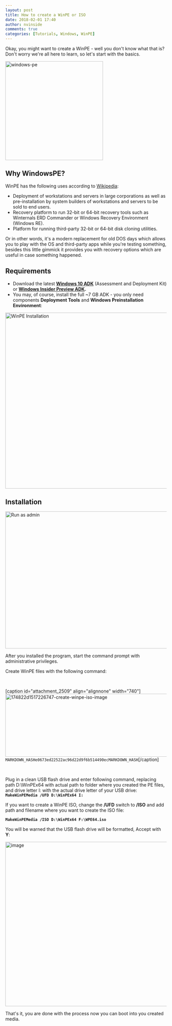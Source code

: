 ```yaml
---
layout: post
title: How to create a WinPE or ISO
date: 2018-02-01 17:40
author: nvinside
comments: true
categories: [Tutorials, Windows, WinPE]
---
```

Okay, you might want to create a WinPE - well you don't know what that is? Don't worry we're all here to learn, so let's start with the basics.

<img class="wp-image-2511 aligncenter" src="https://chefkochblog.files.wordpress.com/2018/02/windows-pe.jpg" alt="windows-pe" width="305" height="308" />

<!--more-->

<h2>Why WindowsPE?</h2>

WinPE has the following uses according to <a href="https://en.wikipedia.org/wiki/Windows_Preinstallation_Environment">Wikipedia</a>:

<ul>
    <li>Deployment of workstations and servers in large corporations as well as pre-installation by system builders of workstations and servers to be sold to end users.</li>
    <li>Recovery platform to run 32-bit or 64-bit recovery tools such as Winternals ERD Commander or Windows Recovery Environment (Windows RE).</li>
    <li>Platform for running third-party 32-bit or 64-bit disk cloning utilities.</li>
</ul>

Or in other words, it's a modern replacement for old DOS days which allows you to play with the OS and third-party apps while you're testing something, besides this little gimmick it provides you with recovery options which are useful in case something happened.

<h2>Requirements</h2>

<ul>
    <li>Download the latest <b><a href="https://developer.microsoft.com/en-us/windows/hardware/windows-assessment-deployment-kit" rel="nofollow noopener">Windows 10 ADK</a></b> (Assessment and Deployment Kit) or <b><a href="https://www.microsoft.com/en-us/software-download/windowsinsiderpreviewADK" rel="nofollow noopener">Windows Insider Preview ADK</a>.</b></li>
    <li>You may, of course, install the full ~7 GB ADK - you only need components <b>Deployment Tools</b> and <b>Windows Preinstallation Environment</b>:</li>
</ul>

<img class="alignnone size-full wp-image-2507" src="https://chefkochblog.files.wordpress.com/2018/02/174821d1517226761-create-winpe-iso-image.png" alt="WinPE Installation" width="746" height="548" />

<h2>Installation</h2>

<img class="alignnone size-full wp-image-2508" src="https://chefkochblog.files.wordpress.com/2018/02/174822d1517226747-create-winpe-iso-image.png" alt="Run as admin" width="721" height="427" />

After you installed the program, start the command prompt with administrative privileges.

Create WinPE files with the following command:

&nbsp;

[caption id="attachment_2509" align="alignnone" width="740"]<img class="alignnone size-full wp-image-2509" src="https://chefkochblog.files.wordpress.com/2018/02/174822d1517226747-create-winpe-iso-image1.png" alt="174822d1517226747-create-winpe-iso-image" width="740" height="196" /> <code>MARKDOWN_HASHe0673ed22522ac96d22d9f6b514490ecMARKDOWN_HASH</code>[/caption]

&nbsp;

<b> </b>Plug in a clean USB flash drive and enter following command, replacing path D:\WinPEx64 with actual path to folder where you created the PE files, and drive letter I: with the actual drive letter of your USB drive: <b><code>MakeWinPEMedia /UFD D:\WinPEx64 I:</code></b>

If you want to create a WinPE ISO, change the <b>/UFD</b> switch to <b>/ISO</b> and add path and filename where you want to create the ISO file:

<b><code>MakeWinPEMedia /ISO D:\WinPEx64 F:\WPE64.iso</code></b>

You will be warned that the USB flash drive will be formatted, Accept with <b>Y</b>:

<img class="alignnone size-full wp-image-2510" src="https://chefkochblog.files.wordpress.com/2018/02/image.png" alt="image" width="979" height="512" />

That's it, you are done with the process now you can boot into you created media.
